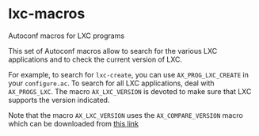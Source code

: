 # lxc-macros
Autoconf macros for LXC programs

This set of Autoconf macros allow to search for the various LXC applications and to check the current version of LXC.

For example, to search for `lxc-create`, you can use `AX_PROG_LXC_CREATE` in your `configure.ac`. To search for all LXC applications, deal with `AX_PROGS_LXC`. The macro `AX_LXC_VERSION` is devoted to make sure that LXC supports the version indicated.

Note that the macro `AX_LXC_VERSION` uses the `AX_COMPARE_VERSION` macro which can be downloaded from [this link](https://www.gnu.org/software/autoconf-archive/ax_compare_version.html)
